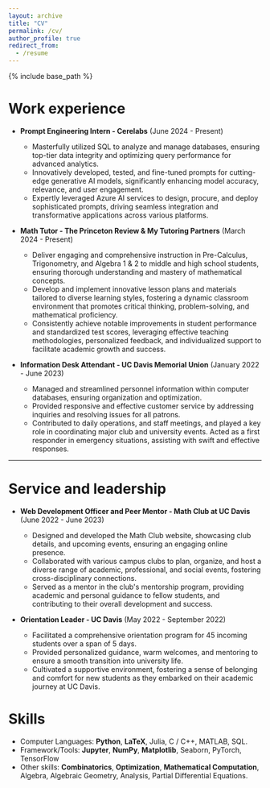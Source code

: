 ```yaml
---
layout: archive
title: "CV"
permalink: /cv/
author_profile: true
redirect_from:
  - /resume
---
```


{% include base_path %}

<!-- Education
=====
* **B.Sc. in Mathematical and Scientific Computation**
  * [University of California, Davis](https://www.ucdavis.edu/){:target="_blank"} - Davis, CA
  * GPA - *3.64 of 4.00*
  * Minor - Computer Science -->
  
<!-- Research experience
======
* **Research Assistant - UC Davis Math Department** (Davis, CA)

  **Biharmonic Operator Research** (April 2024 - Present)
  * Working on the Laplacian Eigenvalue function and Green's Theorem for the Biharmonic Operator in one-dimension numerically.
  * Leveraging expertise in numerical analysis and computational techniques to address challenges in analyzing the Laplacian Eigenvalue function and applying Green's Theorem to the Biharmonic Operator.
  * Conducted pioneering research in numerical methods and demonstrated proficiency in computational mathematics and algorithm development.

  **Springer Fiber Research** (January 2023 - Present)
  * Conducting research on the Irreducible components of Springer Fibers within n-dimensional complex space, specifically two-column case.
  * Proving that arbitrary intersections of Irreducible components of a two-column Delta-Springer Fiber is an iterated Grassmannian Fiber bundle.
  * Conducting advanced research with a focus on their applications in algebraic geometry and combinatorics.

  **Polyharmonic Trigonometric Transform Research** (September 2023 - April 2024)
  * Investigated the mathematical foundations of polyharmonic local trigonometric transforms, explored their properties, and advanced the theoretical understanding of their applications in image processing.
  * Developed efficient algorithms and methodologies for implementing polyharmonic local trigonometric transforms in the context of image processing.
  * Applied polyharmonic local trigonometric transforms to real-world image processing challenges, with a focus on optimizing efficiency, and improving image quality, and identified novel applications that leverage the unique features of these transforms. -->

Work experience
======
* **Prompt Engineering Intern - Cerelabs** (June 2024 - Present)
  * Masterfully utilized SQL to analyze and manage databases, ensuring top-tier data integrity and optimizing query performance for advanced analytics.
  * Innovatively developed, tested, and fine-tuned prompts for cutting-edge generative AI models, significantly enhancing model accuracy, relevance, and user engagement.
  * Expertly leveraged Azure AI services to design, procure, and deploy sophisticated prompts, driving seamless integration and transformative applications across various platforms.

* **Math Tutor - The Princeton Review & My Tutoring Partners** (March 2024 - Present)
  * Deliver engaging and comprehensive instruction in Pre-Calculus, Trigonometry, and Algebra 1 & 2 to middle and high school students, ensuring thorough understanding and mastery of mathematical concepts.
  * Develop and implement innovative lesson plans and materials tailored to diverse learning styles, fostering a dynamic classroom environment that promotes critical thinking, problem-solving, and mathematical proficiency.
  * Consistently achieve notable improvements in student performance and standardized test scores, leveraging effective teaching methodologies, personalized feedback, and individualized support to facilitate academic growth and success.

* **Information Desk Attendant - UC Davis Memorial Union** (January 2022 - June 2023)
  * Managed and streamlined personnel information within computer databases, ensuring organization and optimization.
  * Provided responsive and effective customer service by addressing inquiries and resolving issues for all patrons.
  * Contributed to daily operations, and staff meetings, and played a key role in coordinating major club and university events. Acted as a first responder in emergency situations, assisting with swift and effective responses.

* ****
  
Service and leadership
======
* **Web Development Officer and Peer Mentor - Math Club at UC Davis** (June 2022 - June 2023)
  * Designed and developed the Math Club website, showcasing club details, and upcoming events, ensuring an engaging online presence.
  * Collaborated with various campus clubs to plan, organize, and host a diverse range of academic, professional, and social events, fostering cross-disciplinary connections.
  * Served as a mentor in the club's mentorship program, providing academic and personal guidance to fellow students, and contributing to their overall development and success.

* **Orientation Leader - UC Davis** (May 2022 - September 2022)
  * Facilitated a comprehensive orientation program for 45 incoming students over a span of 5 days.
  * Provided personalized guidance, warm welcomes, and mentoring to ensure a smooth transition into university life.
  * Cultivated a supportive environment, fostering a sense of belonging and comfort for new students as they embarked on their academic journey at UC Davis.

Skills
======
* Computer Languages: **Python**, **LaTeX**, Julia, C / C++, MATLAB, SQL.
* Framework/Tools: **Jupyter**, **NumPy**, **Matplotlib**, Seaborn, PyTorch, TensorFlow
* Other skills: **Combinatorics**, **Optimization**, **Mathematical Computation**, Algebra, Algebraic Geometry, Analysis, Partial Differential Equations.

<!--
Publications
======
  <ul>{% for post in site.publications reversed %}
    {% include archive-single-cv.html %}
  {% endfor %}</ul>
  
Talks
======
  <ul>{% for post in site.talks reversed %}
    {% include archive-single-talk-cv.html  %}
  {% endfor %}</ul>
  
Teaching
======
  <ul>{% for post in site.teaching reversed %}
    {% include archive-single-cv.html %}
  {% endfor %}</ul>

--->
